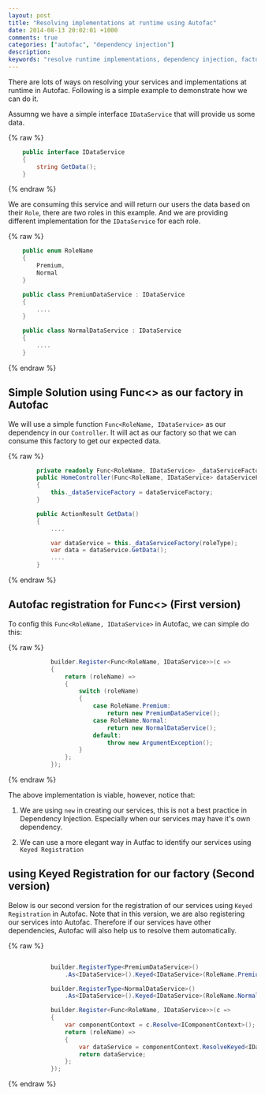 ```yaml
---
layout: post
title: "Resolving implementations at runtime using Autofac"
date: 2014-08-13 20:02:01 +1000
comments: true
categories: ["autofac", "dependency injection"]
description:
keywords: "resolve runtime implementations, dependency injection, factory, func<>, Dynamic instantiation"
---
```


There are lots of ways on resolving your services and implementations at runtime in Autofac. Following is a simple example to demonstrate how we can do it.

Assumng we have a simple interface `IDataService` that will provide us some data.


{% raw %}
``` cs IDataService.cs
    public interface IDataService
    {
        string GetData();
    }
```
{% endraw %}


We are consuming this service and will return our users the data based on their `Role`, there are two roles in this example.
And we are providing different implementation for the `IDataService` for each role.

{% raw %}
``` cs
    public enum RoleName
    {
        Premium,
        Normal
    }

    public class PremiumDataService : IDataService
    {
        ....
    }

    public class NormalDataService : IDataService
    {
        ....
    }
```
{% endraw %}


## Simple Solution using Func<> as our factory in Autofac ##


We will use a simple function `Func<RoleName, IDataService>` as our dependency in our `Controller`. It will act as our factory so that we can consume this factory to get our expected data.

{% raw %}
``` cs
        private readonly Func<RoleName, IDataService> _dataServiceFactory;
        public HomeController(Func<RoleName, IDataService> dataServiceFactory)
        {
            this._dataServiceFactory = dataServiceFactory;
        }

        public ActionResult GetData()
        {
            ....

            var dataService = this._dataServiceFactory(roleType);
            var data = dataService.GetData();
            ....
        }
```
{% endraw %}

<!-- more -->

## Autofac registration for Func<> (First version) ##

To config this `Func<RoleName, IDataService>` in Autofac, we can simple do this:

{% raw %}
``` cs
            builder.Register<Func<RoleName, IDataService>>(c =>
            {
                return (roleName) =>
                {
                    switch (roleName)
                    {
                        case RoleName.Premium:
                            return new PremiumDataService();
                        case RoleName.Normal:
                            return new NormalDataService();
                        default:
                            throw new ArgumentException();
                    }
                };
            });
```
{% endraw %}

The above implementation is viable, however, notice that:

1. We are using `new` in creating our services, this is not a best practice in Dependency Injection. Especially when our services may have it's own dependency.

2. We can use a more elegant way in Autfac to identify our services using `Keyed Registration`


## using Keyed Registration for our factory (Second version) ##

Below is our second version for the registration of our services using `Keyed Registration` in Autofac.
Note that in this version, we are also registering our services into Autofac.
Therefore if our services have other dependencies, Autofac will also help us to resolve them automatically.

{% raw %}
``` cs

            builder.RegisterType<PremiumDataService>()
                .As<IDataService>().Keyed<IDataService>(RoleName.Premium);

            builder.RegisterType<NormalDataService>()
                .As<IDataService>().Keyed<IDataService>(RoleName.Normal);

            builder.Register<Func<RoleName, IDataService>>(c =>
            {
                var componentContext = c.Resolve<IComponentContext>();
                return (roleName) =>
                {
                    var dataService = componentContext.ResolveKeyed<IDataService>(roleName);
                    return dataService;
                };
            });
```
{% endraw %}
